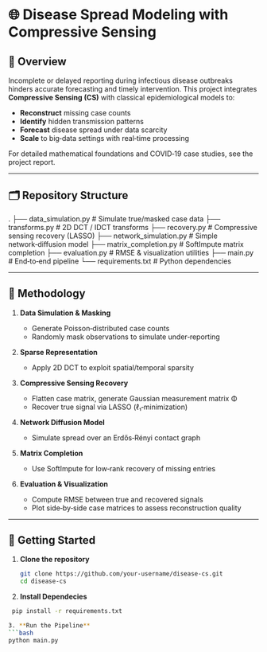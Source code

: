 # 🌐 Disease Spread Modeling with Compressive Sensing

## 📖 Overview
Incomplete or delayed reporting during infectious disease outbreaks hinders accurate forecasting and timely intervention. This project integrates **Compressive Sensing (CS)** with classical epidemiological models to:

- **Reconstruct** missing case counts  
- **Identify** hidden transmission patterns  
- **Forecast** disease spread under data scarcity  
- **Scale** to big‑data settings with real‑time processing  

For detailed mathematical foundations and COVID‑19 case studies, see the project report.

---

## 🗂 Repository Structure
.
├── data_simulation.py # Simulate true/masked case data
├── transforms.py # 2D DCT / IDCT transforms
├── recovery.py # Compressive sensing recovery (LASSO)
├── network_simulation.py # Simple network‑diffusion model
├── matrix_completion.py # SoftImpute matrix completion
├── evaluation.py # RMSE & visualization utilities
├── main.py # End‑to‑end pipeline
└── requirements.txt # Python dependencies


---

## 🔬 Methodology
1. **Data Simulation & Masking**  
   - Generate Poisson‑distributed case counts  
   - Randomly mask observations to simulate under‑reporting  

2. **Sparse Representation**  
   - Apply 2D DCT to exploit spatial/temporal sparsity  

3. **Compressive Sensing Recovery**  
   - Flatten case matrix, generate Gaussian measurement matrix Φ  
   - Recover true signal via LASSO (ℓ₁‑minimization)  

4. **Network Diffusion Model**  
   - Simulate spread over an Erdős‑Rényi contact graph  

5. **Matrix Completion**  
   - Use SoftImpute for low‑rank recovery of missing entries  

6. **Evaluation & Visualization**  
   - Compute RMSE between true and recovered signals  
   - Plot side‑by‑side case matrices to assess reconstruction quality  

---

## 🚀 Getting Started
1. **Clone the repository**  
   ```bash
   git clone https://github.com/your-username/disease-cs.git
   cd disease-cs

2.  **Install Dependecies**  
   ```bash
    pip install -r requirements.txt

3. **Run the Pipeline**  
   ```bash
   python main.py
   
